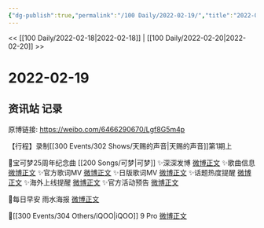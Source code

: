 ```yaml
---
{"dg-publish":true,"permalink":"/100 Daily/2022-02-19/","title":"2022-02-19","created":"2022-12-22T15:43:16.000+08:00","updated":"2023-04-11T14:46:34.000+08:00"}
---
```



<< [[100 Daily/2022-02-18\|2022-02-18]] | [[100 Daily/2022-02-20\|2022-02-20]] >>

# 2022-02-19

## 资讯站 记录

原博链接: https://weibo.com/6466290670/Lgf8G5m4p

【行程】录制[[300 Events/302 Shows/天赐的声音\|天赐的声音]]第1期上

🌟宝可梦25周年纪念曲 [[200 Songs/可梦\|可梦]]
✨深深发博 [微博正文](https://m.weibo.cn/6466290670/4738532848174938)
✨歌曲信息 [微博正文](https://m.weibo.cn/6466290670/4738377662072140)
✨官方歌词MV [微博正文](https://m.weibo.cn/6466290670/4738533175069044)
✨日版歌词MV [微博正文](https://m.weibo.cn/6466290670/4738614922316702)
✨话题热度提醒 [微博正文](https://m.weibo.cn/6466290670/4738554065850776)
✨海外上线提醒 [微博正文](https://m.weibo.cn/6466290670/4738580142884482)
✨官方活动预告 [微博正文](https://m.weibo.cn/6466290670/4738700255430501)

🌟每日早安 雨水海报 [微博正文](https://m.weibo.cn/6466290670/4738495475615351)

🌟[[300 Events/304 Others/iQOO\|iQOO]] 9 Pro [微博正文](https://m.weibo.cn/6466290670/4738541592249104)

